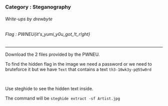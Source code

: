 ### Category : Steganography
###### Write-ups by drewbyte
###### Flag : PWNEU{it's_yumi_y0u_got_!t_r!ght}
---

Download the 2 files provided by the PWNEU.


To find the hidden flag in the image we need a password or we need to bruteforce it but we have ``Text`` that contains a text ``th3-10wk3y-p@55w0rd``


<br>
<img src="https://github.com/drew-byte/pwneu-writeups/blob/main/00x8%20saved%20images/Pasted%20image%2020240318180910.png" alt="">
 <br>


Use steghide to see the hidden text inside.


The command will be ``steghide extract -sf Artist.jpg``


<br>
<img src="https://github.com/drew-byte/pwneu-writeups/blob/main/00x8%20saved%20images/Pasted%20image%2020240318181136.png" alt="">
 <br>